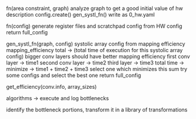 #

fn(area constraint, graph)
analyze graph to get a good initial value of hw description
config.create()
gen_systl_fn()
write as 0_hw.yaml

fn(config)
generate register files and scratchpad config from HW config
return full_config

gen_systl_fn(graph, config)
systolic array config from mapping efficiency
mapping_efficiency total -> (total time of execution for this systolic array config)
bigger conv layers should have better mapping efficiency
first conv layer -> time1
second conv layer -> time2
third layer -> time3
total time -> minimize -> time1 + time2 + time3
select one which minimizes this sum
try some configs and select the best one
return full_config

get_efficiency(conv.info, array_sizes)

algorithms -> execute and log bottlenecks 

identify the bottleneck portions, transform it in a library of transformations
